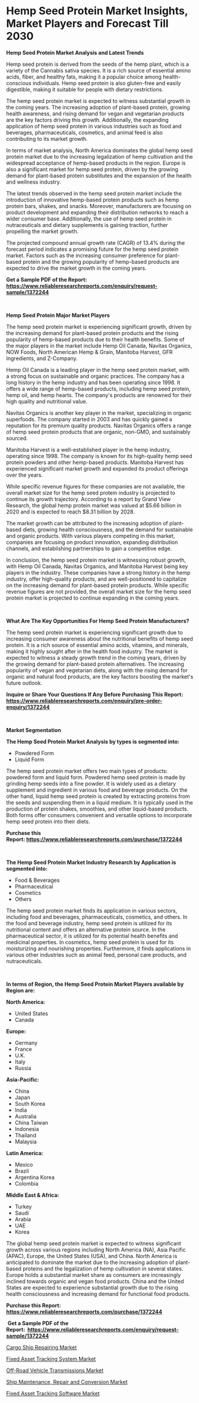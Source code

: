 <p><h1>Hemp Seed Protein Market Insights, Market Players and Forecast Till 2030</h1></p><p><strong>Hemp Seed Protein Market Analysis and Latest Trends</strong></p>
<p><p>Hemp seed protein is derived from the seeds of the hemp plant, which is a variety of the Cannabis sativa species. It is a rich source of essential amino acids, fiber, and healthy fats, making it a popular choice among health-conscious individuals. Hemp seed protein is also gluten-free and easily digestible, making it suitable for people with dietary restrictions.</p><p>The hemp seed protein market is expected to witness substantial growth in the coming years. The increasing adoption of plant-based protein, growing health awareness, and rising demand for vegan and vegetarian products are the key factors driving this growth. Additionally, the expanding application of hemp seed protein in various industries such as food and beverages, pharmaceuticals, cosmetics, and animal feed is also contributing to its market growth.</p><p>In terms of market analysis, North America dominates the global hemp seed protein market due to the increasing legalization of hemp cultivation and the widespread acceptance of hemp-based products in the region. Europe is also a significant market for hemp seed protein, driven by the growing demand for plant-based protein substitutes and the expansion of the health and wellness industry.</p><p>The latest trends observed in the hemp seed protein market include the introduction of innovative hemp-based protein products such as hemp protein bars, shakes, and snacks. Moreover, manufacturers are focusing on product development and expanding their distribution networks to reach a wider consumer base. Additionally, the use of hemp seed protein in nutraceuticals and dietary supplements is gaining traction, further propelling the market growth.</p><p>The projected compound annual growth rate (CAGR) of 13.4% during the forecast period indicates a promising future for the hemp seed protein market. Factors such as the increasing consumer preference for plant-based protein and the growing popularity of hemp-based products are expected to drive the market growth in the coming years.</p></p>
<p><strong>Get a Sample PDF of the Report:&nbsp; <a href="https://www.reliableresearchreports.com/enquiry/request-sample/1372244">https://www.reliableresearchreports.com/enquiry/request-sample/1372244</a></strong></p>
<p>&nbsp;</p>
<p><strong>Hemp Seed Protein Major Market Players</strong></p>
<p><p>The hemp seed protein market is experiencing significant growth, driven by the increasing demand for plant-based protein products and the rising popularity of hemp-based products due to their health benefits. Some of the major players in the market include Hemp Oil Canada, Navitas Organics, NOW Foods, North American Hemp & Grain, Manitoba Harvest, GFR Ingredients, and Z-Company.</p><p>Hemp Oil Canada is a leading player in the hemp seed protein market, with a strong focus on sustainable and organic practices. The company has a long history in the hemp industry and has been operating since 1998. It offers a wide range of hemp-based products, including hemp seed protein, hemp oil, and hemp hearts. The company's products are renowned for their high quality and nutritional value.</p><p>Navitas Organics is another key player in the market, specializing in organic superfoods. The company started in 2003 and has quickly gained a reputation for its premium quality products. Navitas Organics offers a range of hemp seed protein products that are organic, non-GMO, and sustainably sourced.</p><p>Manitoba Harvest is a well-established player in the hemp industry, operating since 1998. The company is known for its high-quality hemp seed protein powders and other hemp-based products. Manitoba Harvest has experienced significant market growth and expanded its product offerings over the years.</p><p>While specific revenue figures for these companies are not available, the overall market size for the hemp seed protein industry is projected to continue its growth trajectory. According to a report by Grand View Research, the global hemp protein market was valued at $5.66 billion in 2020 and is expected to reach $8.31 billion by 2028.</p><p>The market growth can be attributed to the increasing adoption of plant-based diets, growing health consciousness, and the demand for sustainable and organic products. With various players competing in this market, companies are focusing on product innovation, expanding distribution channels, and establishing partnerships to gain a competitive edge.</p><p>In conclusion, the hemp seed protein market is witnessing robust growth, with Hemp Oil Canada, Navitas Organics, and Manitoba Harvest being key players in the industry. These companies have a strong history in the hemp industry, offer high-quality products, and are well-positioned to capitalize on the increasing demand for plant-based protein products. While specific revenue figures are not provided, the overall market size for the hemp seed protein market is projected to continue expanding in the coming years.</p></p>
<p>&nbsp;</p>
<p><strong>What Are The Key Opportunities For Hemp Seed Protein Manufacturers?</strong></p>
<p><p>The hemp seed protein market is experiencing significant growth due to increasing consumer awareness about the nutritional benefits of hemp seed protein. It is a rich source of essential amino acids, vitamins, and minerals, making it highly sought after in the health food industry. The market is expected to witness a steady growth trend in the coming years, driven by the growing demand for plant-based protein alternatives. The increasing popularity of vegan and vegetarian diets, along with the rising demand for organic and natural food products, are the key factors boosting the market's future outlook.</p></p>
<p><strong>Inquire or Share Your Questions If Any Before Purchasing This Report: <a href="https://www.reliableresearchreports.com/enquiry/pre-order-enquiry/1372244">https://www.reliableresearchreports.com/enquiry/pre-order-enquiry/1372244</a></strong></p>
<p>&nbsp;</p>
<p><strong>Market Segmentation</strong></p>
<p><strong>The Hemp Seed Protein Market Analysis by types is segmented into:</strong></p>
<p><ul><li>Powdered Form</li><li>Liquid Form</li></ul></p>
<p><p>The hemp seed protein market offers two main types of products: powdered form and liquid form. Powdered hemp seed protein is made by grinding hemp seeds into a fine powder. It is widely used as a dietary supplement and ingredient in various food and beverage products. On the other hand, liquid hemp seed protein is created by extracting proteins from the seeds and suspending them in a liquid medium. It is typically used in the production of protein shakes, smoothies, and other liquid-based products. Both forms offer consumers convenient and versatile options to incorporate hemp seed protein into their diets.</p></p>
<p><strong>Purchase this Report:&nbsp;<a href="https://www.reliableresearchreports.com/purchase/1372244">https://www.reliableresearchreports.com/purchase/1372244</a></strong></p>
<p>&nbsp;</p>
<p><strong>The Hemp Seed Protein Market Industry Research by Application is segmented into:</strong></p>
<p><ul><li>Food & Beverages</li><li>Pharmaceutical</li><li>Cosmetics</li><li>Others</li></ul></p>
<p><p>The hemp seed protein market finds its application in various sectors, including food and beverages, pharmaceuticals, cosmetics, and others. In the food and beverage industry, hemp seed protein is utilized for its nutritional content and offers an alternative protein source. In the pharmaceutical sector, it is utilized for its potential health benefits and medicinal properties. In cosmetics, hemp seed protein is used for its moisturizing and nourishing properties. Furthermore, it finds applications in various other industries such as animal feed, personal care products, and nutraceuticals.</p></p>
<p>&nbsp;</p>
<p><strong>In terms of Region, the Hemp Seed Protein Market Players available by Region are:</strong></p>
<p>
    <p> <strong> North America: </strong>
        <ul>
            <li>United States</li>
            <li>Canada</li>
        </ul>
        </p> 
    <p> <strong> Europe: </strong>
        <ul>
            <li>Germany</li>
            <li>France</li>
            <li>U.K.</li>
            <li>Italy</li>
            <li>Russia</li>
        </ul>
        </p> 
    <p> <strong> Asia-Pacific: </strong>
        <ul>
            <li>China</li>
            <li>Japan</li>
            <li>South Korea</li>
            <li>India</li>
            <li>Australia</li>
            <li>China Taiwan</li>
            <li>Indonesia</li>
            <li>Thailand</li>
            <li>Malaysia</li>
        </ul>
        </p> 
    <p> <strong> Latin America: </strong>
        <ul>
            <li>Mexico</li>
            <li>Brazil</li>
            <li>Argentina Korea</li>
            <li>Colombia</li>
        </ul>
        </p> 
    <p> <strong> Middle East & Africa: </strong>
        <ul>
            <li>Turkey</li>
            <li>Saudi</li>
            <li>Arabia</li>
            <li>UAE</li>
            <li>Korea</li>
        </ul>
    </p>
    </p>
<p><p>The global hemp seed protein market is expected to witness significant growth across various regions including North America (NA), Asia Pacific (APAC), Europe, the United States (USA), and China. North America is anticipated to dominate the market due to the increasing adoption of plant-based proteins and the legalization of hemp cultivation in several states. Europe holds a substantial market share as consumers are increasingly inclined towards organic and vegan food products. China and the United States are expected to experience substantial growth due to the rising health consciousness and increasing demand for functional food products.</p></p>
<p><strong>Purchase this Report: <a href="https://www.reliableresearchreports.com/purchase/1372244">https://www.reliableresearchreports.com/purchase/1372244</a></strong></p>
<p>&nbsp;<strong>Get a Sample PDF of the Report:&nbsp;&nbsp;<a href="https://www.reliableresearchreports.com/enquiry/request-sample/1372244">https://www.reliableresearchreports.com/enquiry/request-sample/1372244</a></strong></p>
<p><strong></strong></p>
<p><p><a href="https://www.linkedin.com/pulse/cargo-ship-repairing-market-research-report-provides-thorough-jjnne/">Cargo Ship Repairing Market</a></p><p><a href="https://medium.com/@shivay151299/fixed-asset-tracking-system-market-size-cagr-trends-2024-2030-742a38d36b65">Fixed Asset Tracking System Market</a></p><p><a href="https://www.linkedin.com/pulse/decoding-off-road-vehicle-transmissions-market-deep-dive-latest-tycbe/">Off-Road Vehicle Transmissions Market</a></p><p><a href="https://www.linkedin.com/pulse/ship-maintenance-repair-conversion-market-research-report-orxae/">Ship Maintenance, Repair and Conversion Market</a></p><p><a href="https://medium.com/@yashreports27/fixed-asset-tracking-software-market-size-cagr-trends-2024-2030-c6732bc25b71">Fixed Asset Tracking Software Market</a></p></p>